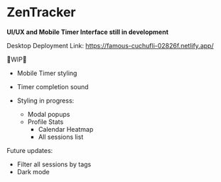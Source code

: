 # ZenTracker

**UI/UX and Mobile Timer Interface still in development**

Desktop Deployment Link: https://famous-cuchufli-02826f.netlify.app/

🚧WIP🚧
- Mobile Timer styling
- Timer completion sound

- Styling in progress:
  - Modal popups
  - Profile Stats
    - Calendar Heatmap
    - All sessions list

Future updates:
- Filter all sessions by tags
- Dark mode

